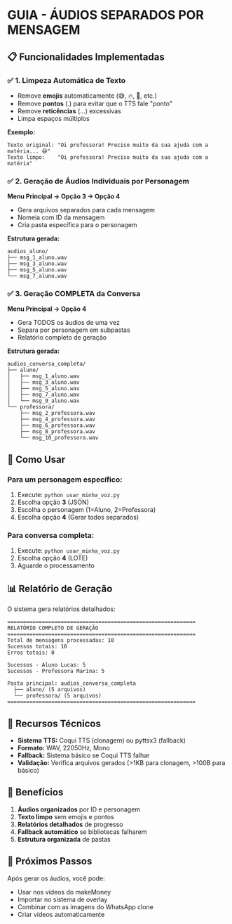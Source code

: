 # GUIA - ÁUDIOS SEPARADOS POR MENSAGEM

## 📋 **Funcionalidades Implementadas**

### ✅ **1. Limpeza Automática de Texto**
- Remove **emojis** automaticamente (😅, 🔥, 💋, etc.)
- Remove **pontos** (.) para evitar que o TTS fale "ponto"
- Remove **reticências** (...) excessivas
- Limpa espaços múltiplos

**Exemplo:**
```
Texto original: "Oi professora! Preciso muito da sua ajuda com a matéria... 😅"
Texto limpo:    "Oi professora! Preciso muito da sua ajuda com a matéria"
```

### ✅ **2. Geração de Áudios Individuais por Personagem**
**Menu Principal → Opção 3 → Opção 4**

- Gera arquivos separados para cada mensagem
- Nomeia com ID da mensagem
- Cria pasta específica para o personagem

**Estrutura gerada:**
```
audios_aluno/
├── msg_1_aluno.wav
├── msg_3_aluno.wav
├── msg_5_aluno.wav
└── msg_7_aluno.wav
```

### ✅ **3. Geração COMPLETA da Conversa**
**Menu Principal → Opção 4**

- Gera TODOS os áudios de uma vez
- Separa por personagem em subpastas
- Relatório completo de geração

**Estrutura gerada:**
```
audios_conversa_completa/
├── aluno/
│   ├── msg_1_aluno.wav
│   ├── msg_3_aluno.wav
│   ├── msg_5_aluno.wav
│   ├── msg_7_aluno.wav
│   └── msg_9_aluno.wav
└── professora/
    ├── msg_2_professora.wav
    ├── msg_4_professora.wav
    ├── msg_6_professora.wav
    ├── msg_8_professora.wav
    └── msg_10_professora.wav
```

## 🎯 **Como Usar**

### **Para um personagem específico:**
1. Execute: `python usar_minha_voz.py`
2. Escolha opção **3** (JSON)
3. Escolha o personagem (1=Aluno, 2=Professora)
4. Escolha opção **4** (Gerar todos separados)

### **Para conversa completa:**
1. Execute: `python usar_minha_voz.py`
2. Escolha opção **4** (LOTE)
3. Aguarde o processamento

## 📊 **Relatório de Geração**

O sistema gera relatórios detalhados:

```
============================================================
RELATÓRIO COMPLETO DE GERAÇÃO
============================================================
Total de mensagens processadas: 10
Sucessos totais: 10
Erros totais: 0

Sucessos - Aluno Lucas: 5
Sucessos - Professora Marina: 5

Pasta principal: audios_conversa_completa
  ├── aluno/ (5 arquivos)
  └── professora/ (5 arquivos)
============================================================
```

## 🔧 **Recursos Técnicos**

- **Sistema TTS:** Coqui TTS (clonagem) ou pyttsx3 (fallback)
- **Formato:** WAV, 22050Hz, Mono
- **Fallback:** Sistema básico se Coqui TTS falhar
- **Validação:** Verifica arquivos gerados (>1KB para clonagem, >100B para básico)

## 📝 **Benefícios**

1. **Áudios organizados** por ID e personagem
2. **Texto limpo** sem emojis e pontos
3. **Relatórios detalhados** de progresso
4. **Fallback automático** se bibliotecas falharem
5. **Estrutura organizada** de pastas

## 🚀 **Próximos Passos**

Após gerar os áudios, você pode:
- Usar nos vídeos do makeMoney
- Importar no sistema de overlay
- Combinar com as imagens do WhatsApp clone
- Criar vídeos automaticamente 